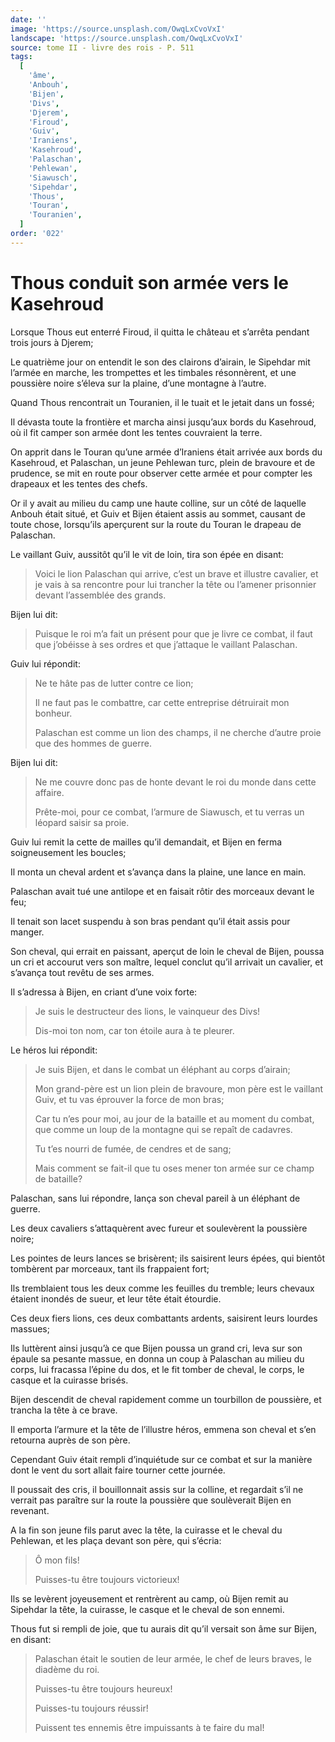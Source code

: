```yaml
---
date: ''
image: 'https://source.unsplash.com/OwqLxCvoVxI'
landscape: 'https://source.unsplash.com/OwqLxCvoVxI'
source: tome II - livre des rois - P. 511
tags:
  [
    'âme',
    'Anbouh',
    'Bijen',
    'Divs',
    'Djerem',
    'Firoud',
    'Guiv',
    'Iraniens',
    'Kasehroud',
    'Palaschan',
    'Pehlewan',
    'Siawusch',
    'Sipehdar',
    'Thous',
    'Touran',
    'Touranien',
  ]
order: '022'
---
```


# Thous conduit son armée vers le Kasehroud

Lorsque Thous eut enterré Firoud, il quitta le château et s’arrêta pendant trois jours à Djerem;

Le quatrième jour on entendit le son des clairons d’airain, le Sipehdar mit l’armée en marche, les trompettes et les timbales résonnèrent, et une poussière noire s’éleva sur la plaine, d’une montagne à l’autre.

Quand Thous rencontrait un Touranien, il le tuait et le jetait dans un fossé;

Il dévasta toute la frontière et marcha ainsi jusqu’aux bords du Kasehroud, où il fit camper son armée dont les tentes couvraient la terre.

On apprit dans le Touran qu’une armée d’Iraniens était arrivée aux bords du Kasehroud, et Palaschan, un jeune Pehlewan turc, plein de bravoure et de prudence, se mit en route pour observer cette armée et pour compter les drapeaux et les tentes des chefs.

Or il y avait au milieu du camp une haute colline, sur un côté de laquelle Anbouh était situé, et Guiv et Bijen étaient assis au sommet, causant de toute chose, lorsqu’ils aperçurent sur la route du Touran le drapeau de Palaschan.

Le vaillant Guiv, aussitôt qu’il le vit de loin, tira son épée en disant:

> Voici le lion Palaschan qui arrive, c’est un brave et illustre cavalier, et je vais à sa rencontre pour lui trancher la tête ou l’amener prisonnier devant l’assemblée des grands.

Bijen lui dit:

> Puisque le roi m’a fait un présent pour que je livre ce combat, il faut que j’obéisse à ses ordres et que j’attaque le vaillant Palaschan.

Guiv lui répondit:

> Ne te hâte pas de lutter contre ce lion;
>
> Il ne faut pas le combattre, car cette entreprise détruirait mon bonheur.
>
> Palaschan est comme un lion des champs, il ne cherche d’autre proie que des hommes de guerre.

Bijen lui dit:

> Ne me couvre donc pas de honte devant le roi du monde dans cette affaire.
>
> Prête-moi, pour ce combat, l’armure de Siawusch, et tu verras un léopard saisir sa proie.

Guiv lui remit la cette de mailles qu’il demandait, et Bijen en ferma soigneusement les boucles;

Il monta un cheval ardent et s’avança dans la plaine, une lance en main.

Palaschan avait tué une antilope et en faisait rôtir des morceaux devant le feu;

Il tenait son lacet suspendu à son bras pendant qu’il était assis pour manger.

Son cheval, qui errait en paissant, aperçut de loin le cheval de Bijen, poussa un cri et accourut vers son maître, lequel conclut qu’il arrivait un cavalier, et s’avança tout revêtu de ses armes.

Il s’adressa à Bijen, en criant d’une voix forte:

> Je suis le destructeur des lions, le vainqueur des Divs!
>
> Dis-moi ton nom, car ton étoile aura à te pleurer.

Le héros lui répondit:

> Je suis Bijen, et dans le combat un éléphant au corps d’airain;
>
> Mon grand-père est un lion plein de bravoure, mon père est le vaillant Guiv, et tu vas éprouver la force de mon bras;
>
> Car tu n’es pour moi, au jour de la bataille et au moment du combat, que comme un loup de la montagne qui se repaît de cadavres.
>
> Tu t’es nourri de fumée, de cendres et de sang;
>
> Mais comment se fait-il que tu oses mener ton armée sur ce champ de bataille?

Palaschan, sans lui répondre, lança son cheval pareil à un éléphant de guerre.

Les deux cavaliers s’attaquèrent avec fureur et soulevèrent la poussière noire;

Les pointes de leurs lances se brisèrent; ils saisirent leurs épées, qui bientôt tombèrent par morceaux, tant ils frappaient fort;

Ils tremblaient tous les deux comme les feuilles du tremble; leurs chevaux étaient inondés de sueur, et leur tête était étourdie.

Ces deux fiers lions, ces deux combattants ardents, saisirent leurs lourdes massues;

Ils luttèrent ainsi jusqu’à ce que Bijen poussa un grand cri, leva sur son épaule sa pesante massue, en donna un coup à Palaschan au milieu du corps, lui fracassa l’épine du dos, et le fit tomber de cheval, le corps, le casque et la cuirasse brisés.

Bijen descendit de cheval rapidement comme un tourbillon de poussière, et trancha la tête à ce brave.

Il emporta l’armure et la tête de l’illustre héros, emmena son cheval et s’en retourna auprès de son père.

Cependant Guiv était rempli d’inquiétude sur ce combat et sur la manière dont le vent du sort allait faire tourner cette journée.

Il poussait des cris, il bouillonnait assis sur la colline, et regardait s’il ne verrait pas paraître sur la route la poussière que soulèverait Bijen en revenant.

A la fin son jeune fils parut avec la tête, la cuirasse et le cheval du Pehlewan, et les plaça devant son père, qui s’écria:

> Ô mon fils!
>
> Puisses-tu être toujours victorieux!

Ils se levèrent joyeusement et rentrèrent au camp, où Bijen remit au Sipehdar la tête, la cuirasse, le casque et le cheval de son ennemi.

Thous fut si rempli de joie, que tu aurais dit qu’il versait son âme sur Bijen, en disant:

> Palaschan était le soutien de leur armée, le chef de leurs braves, le diadème du roi.
>
> Puisses-tu être toujours heureux!
>
> Puisses-tu toujours réussir!
>
> Puissent tes ennemis être impuissants à te faire du mal!
